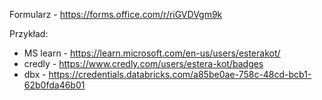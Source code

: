 Formularz - https://forms.office.com/r/riGVDVgm9k

Przykład:
- MS learn - https://learn.microsoft.com/en-us/users/esterakot/ 
- credly - https://www.credly.com/users/estera-kot/badges 
- dbx - https://credentials.databricks.com/a85be0ae-758c-48cd-bcb1-62b0fda46b01 